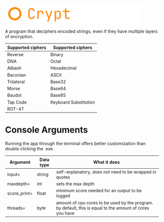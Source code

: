<img src="https://github.com/fosterchild1/Cryptographer/blob/master/resources/icon.ico" width="64" height="64"> <img src="https://github.com/fosterchild1/Cryptographer/blob/master/resources/text.png" width="381" height="61"> 

A program that deciphers encoded strings, even if they have multiple layers of encryption.
<br/>

| Supported ciphers | Supported ciphers |
| ---  | --- |
| Reverse | Binary |
| DNA | Octal |
| Atbash | Hexadecimal |
| Baconian | ASCII |
| Trilateral | Base32 |
| Morse | Base64 |
| Baudot | Base85 |
| Tap Code | Keyboard Substitution |
| ROT-47 | |

# Console Arguments
Running the app through the terminal offers better customization than double clicking the .exe.
<br/>

| Argument | Data type | What it does |
| ---  | --- | --- |
| input= | string | self-explanatory, does not need to be wrapped in quotes |
| maxdepth= | int | sets the max depth |
| score_print= | float | minimum score needed for an output to be logged |
| threads= | byte | amount of cpu cores to be used by the program. by default, this is equal to the amount of cores you have |
